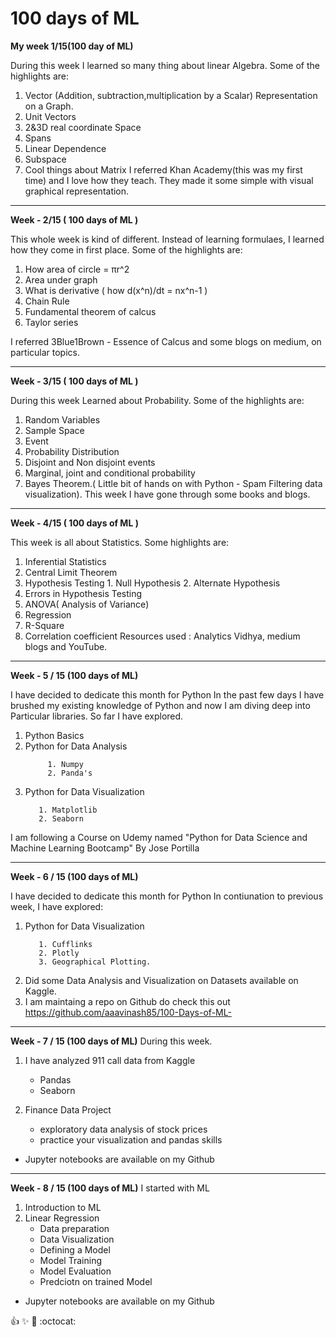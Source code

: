 # 100 days of ML

**My week 1/15(100 day of ML)**

During this week I learned so many thing about linear Algebra.
Some of the highlights are: 
1. Vector (Addition, subtraction,multiplication by a Scalar) Representation on a Graph.
2. Unit Vectors
3. 2&3D real coordinate Space
4. Spans
5. Linear Dependence
6. Subspace
7. Cool things about Matrix
I referred Khan Academy(this was my first time) and I love how they teach. 
They made it some simple with visual graphical representation.

-----------------------------------------------------------------------

**Week - 2/15 ( 100 days of ML )**

This whole week is kind of different.
Instead of learning formulaes, I learned how they come in first place.
Some of the highlights are:
1. How area of circle = πr^2
2. Area under graph
3. What is derivative ( how d(x^n)/dt = nx^n-1 )
4. Chain Rule
5. Fundamental theorem of calcus
6. Taylor series

I referred 3Blue1Brown - Essence of Calcus and some blogs on medium, on particular topics.

----------------------------------------------------------------------

**Week - 3/15  ( 100 days of ML )**

During this week Learned about Probability.
Some of the highlights are:
1. Random Variables
2. Sample Space
3. Event
4. Probability Distribution
5. Disjoint and Non disjoint events
6. Marginal, joint and conditional probability
7. Bayes Theorem.( Little bit of hands on with Python - Spam Filtering data visualization).
This week I have gone through some books and blogs.

----------------------------------------------------------------------
**Week - 4/15 ( 100 days of ML )**

This week is all about Statistics.
Some highlights are:
1. Inferential Statistics
2. Central Limit Theorem
3. Hypothesis Testing 
        1. Null Hypothesis
        2. Alternate Hypothesis
4. Errors in Hypothesis Testing
5. ANOVA( Analysis of Variance)
6. Regression
7. R-Square
8. Correlation coefficient
Resources used : Analytics Vidhya, medium blogs and YouTube.

----------------------------------------------------------------------

**Week - 5 / 15 (100 days of ML)**

I have decided to dedicate this month for Python
In the past few days I have brushed my existing knowledge of Python and now I am diving deep into Particular libraries.
So far I have explored.
1. Python Basics
2. Python for Data Analysis
   ```
        1. Numpy
        2. Panda's
    ```
3. Python for Data Visualization
     ```
        1. Matplotlib
        2. Seaborn
      ```
I am following a Course on Udemy named "Python for Data Science and Machine Learning Bootcamp" By  Jose Portilla

----------------------------------------------------------------------

**Week - 6 / 15 (100 days of ML)**

I have decided to dedicate this month for Python
In contiunation to previous week, I have explored:

1. Python for Data Visualization
   ```
      1. Cufflinks
      2. Plotly
      3. Geographical Plotting.
    ```
2. Did some Data Analysis and Visualization on Datasets available on Kaggle.
3. I am maintaing a repo on Github do check this out https://github.com/aaavinash85/100-Days-of-ML-

----------------------------------------------------------------------

**Week - 7 / 15 (100 days of ML)**
During this week.

1. I have analyzed 911 call data from Kaggle
   - Pandas
   - Seaborn

2. Finance Data Project
    - exploratory data analysis of stock prices
    - practice your visualization and pandas skills
- Jupyter notebooks are available on my Github

----------------------------------------------------------------------

**Week - 8 / 15 (100 days of ML)**
I started with ML

1. Introduction to ML
2. Linear Regression
    - Data preparation
    - Data Visualization
    - Defining a Model
    - Model Training
    - Model Evaluation
    - Predciotn on trained Model
- Jupyter notebooks are available on my Github 




:+1: :sparkles: :rocket: :octocat: